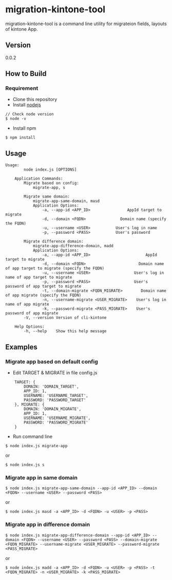 # migration-kintone-tool

migration-kintone-tool is a command line utility for migrateion fields, layouts of kintone App.

## Version 
0.0.2

## How to Build
### Requirement
- Clone this repository
- Install [nodejs](https://nodejs.org/en/)
```
// Check node version
$ node -v 
```
- Install npm   
```
$ npm install
```

## Usage
```text
Usage:  
        node index.js [OPTIONS]

    Application Commands:
        Migrate based on config: 
            migrate-app, s
        
        Migrate same domain: 
            migrate-app-same-domain, masd
            Application Options:
                -a, --app-id <APP_ID>                AppId target to migrate
                -d, --domain <FQDN>               Domain name (specify the FQDN)
                -u, --username <USER>           User's log in name
                -p, --password <PASS>           User's password
        
        Migrate difference domain: 
            migrate-app-difference-domain, madd
            Application Options:
                -a, --app-id <APP_ID>                        AppId target to migrate
                -d, --domain <FQDN>                       Domain name of app target to migrate (specify the FQDN)
                -u, --username <USER>                   User's log in name of app target to migrate 
                -p, --password <PASS>                   User's password of app target to migrate 
                -t, --domain-migrate <FQDN_MIGRATE>        Domain name of app migrate (specify the FQDN)
                -n, --username-migrate <USER_MIGRATE>    User's log in name of app migrate 
                -k, --password-migrate <PASS_MIGRATE>    User's password of app migrate 
        -V, --version Version of cli-kintone

    Help Options:
        -h, --help    Show this help message
```
## Examples
### Migrate app based on default config
- Edit TARGET & MIGRATE in file config.js
```
    TARGET: {
        DOMAIN: 'DOMAIN_TARGET',
        APP_ID: 1,
        USERNAME: 'USERNAME_TARGET',
        PASSWORD: 'PASSWORD_TARGET'
    }, MIGRATE: {
        DOMAIN: 'DOMAIN_MIGRATE',
        APP_ID: 1,
        USERNAME: 'USERNAME_MIGRATE',
        PASSWORD: 'PASSWORD_MIGRATE'
    }
```
- Run command line  
```
$ node index.js migrate-app
```
or
```
$ node index.js s
```

### Migrate app in same domain
```
$ node index.js migrate-app-same-domain --app-id <APP_ID> --domain <FQDN> --username <USER> --password <PASS> 
```  
or  
```
$ node index.js masd -a <APP_ID> -d <FQDN> -u <USER> -p <PASS>
```


### Migrate app in difference domain
```
$ node index.js migrate-app-difference-domain --app-id <APP_ID> --domain <FQDN> --username <USER> --password <PASS> --domain-migrate <FQDN_MIGRATE> --username-migrate <USER_MIGRATE> --password-migrate <PASS_MIGRATE>
```  
or  
```
$ node index.js madd -a <APP_ID> -d <FQDN> -u <USER> -p <PASS> -t <FQDN_MIGRATE> -n <USER_MIGRATE> -k <PASS_MIGRATE>
```